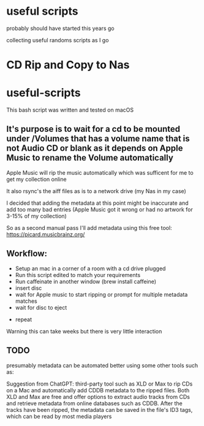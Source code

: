 # useful scripts

probably should have started this years go

collecting useful randoms scripts as I go

# CD Rip and Copy to Nas

# useful-scripts

This bash script was written and tested on macOS

## It's purpose is to wait for a cd to be mounted under /Volumes that has a volume name that is not Audio CD or blank as it depends on Apple Music to rename the Volume automatically

Apple Music will rip the music automatically which was sufficent for me to get my collection online

It also rsync's the aiff files as is to a network drive (my Nas in my case)

I decided that adding the metadata at this point might be inaccurate and add too many bad entries (Apple Music got it wrong or had no artwork for 3-15% of my collection)

So as a second manual pass I'll add metadata using this free tool: https://picard.musicbrainz.org/

## Workflow:

- Setup an mac in a corner of a room with a cd drive plugged
- Run this script edited to match your requirements
- Run caffeinate in another window (brew install caffeine)
- insert disc
- wait for Apple music to start ripping or prompt for multiple metadata matches
- wait for disc to eject
+ repeat

Warning this can take weeks but there is very little interaction
## TODO

presumably metadata can be automated better using some other tools such as:

Suggestion from ChatGPT:
third-party tool such as XLD or Max to rip CDs on a Mac and automatically add CDDB metadata to the ripped files. Both XLD and Max are free and offer options to extract audio tracks from CDs and retrieve metadata from online databases such as CDDB. After the tracks have been ripped, the metadata can be saved in the file's ID3 tags, which can be read by most media players

